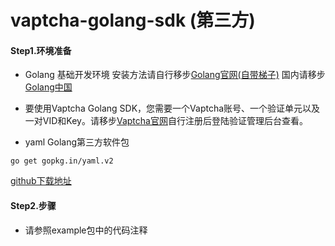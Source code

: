# vaptcha-golang-sdk (第三方)
#### Step1.环境准备

- Golang 基础开发环境 安装方法请自行移步[Golang官网(自带梯子)](https://golang.org/) 国内请移步[Golang中国](https://www.golangtc.com/download)

- 要使用Vaptcha Golang SDK，您需要一个Vaptcha账号、一个验证单元以及一对VID和Key。请移步[Vaptcha官网](https://www.vaptcha.com/)自行注册后登陆验证管理后台查看。

- yaml Golang第三方软件包 
```shell
go get gopkg.in/yaml.v2
```

[github下载地址](https://github.com/jian-yu/vaptcha-golang-sdk.git)


#### Step2.步骤

- 请参照example包中的代码注释